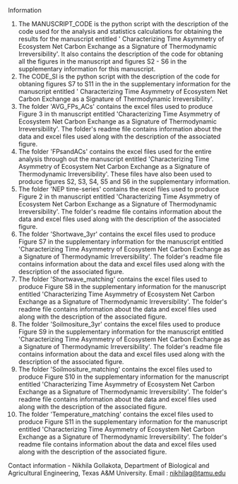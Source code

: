 Information
1. The MANUSCRIPT_CODE is the python script with the description of the code used for the analysis and statistics calculations for obtaining the results for the manuscript entitled ' Characterizing Time Asymmetry of Ecosystem Net Carbon Exchange as a Signature of Thermodynamic Irreversibility'. It also contains the description of the code for obtaning all the figures in the manuscript and figures S2 - S6 in the supplementary information for this manuscript.
2. The CODE_SI is the python script with the description of the code for obtaning figures S7 to S11 in the in the supplementary information for the manuscript entitled ' Characterizing Time Asymmetry of Ecosystem Net Carbon Exchange as a Signature of Thermodynamic Irreversibility'. 
3. The folder 'AVG_FPs_ACs' contains the excel files used to produce Figure 3 in th manuscript entitled 'Characterizing Time Asymmetry of Ecosystem Net Carbon Exchange as a Signature of Thermodynamic Irreversibility'. The folder's readme file contains information about the data and excel files used along with the description of the associated figure.
4. The folder 'FPsandACs' contains the excel files used for the entire analysis through out the manuscript entitled 'Characterizing Time Asymmetry of Ecosystem Net Carbon Exchange as a Signature of Thermodynamic Irreversibility'. These files have also been used to produce figures S2, S3, S4, S5 and S6 in the supplementary information.
5. The folder 'NEP time-series' contains the excel files used to produce Figure 2 in th manuscript entitled 'Characterizing Time Asymmetry of Ecosystem Net Carbon Exchange as a Signature of Thermodynamic Irreversibility'. The folder's readme file contains information about the data and excel files used along with the description of the associated figure.
6. The folder 'Shortwave_3yr' contains the excel files used to produce Figure S7 in the supplementary information for the manuscript entitled 'Characterizing Time Asymmetry of Ecosystem Net Carbon Exchange as a Signature of Thermodynamic Irreversibility'. The folder's readme file contains information about the data and excel files used along with the description of the associated figure.
7. The folder 'Shortwave_matching' contains the excel files used to produce Figure S8 in the supplementary information for the manuscript entitled 'Characterizing Time Asymmetry of Ecosystem Net Carbon Exchange as a Signature of Thermodynamic Irreversibility'. The folder's readme file contains information about the data and excel files used along with the description of the associated figure.
8. The folder 'Soilmositure_3yr' contains the excel files used to produce Figure S9 in the supplementary information for the manuscript entitled 'Characterizing Time Asymmetry of Ecosystem Net Carbon Exchange as a Signature of Thermodynamic Irreversibility'. The folder's readme file contains information about the data and excel files used along with the description of the associated figure.
9. The folder 'Soilmositure_matching' contains the excel files used to produce Figure S10 in the supplementary information for the manuscript entitled 'Characterizing Time Asymmetry of Ecosystem Net Carbon Exchange as a Signature of Thermodynamic Irreversibility'. The folder's readme file contains information about the data and excel files used along with the description of the associated figure.
10. The folder 'Temperature_matching' contains the excel files used to produce Figure S11 in the supplementary information for the manuscript entitled 'Characterizing Time Asymmetry of Ecosystem Net Carbon Exchange as a Signature of Thermodynamic Irreversibility'. The folder's readme file contains information about the data and excel files used along with the description of the associated figure.

Contact information - Nikhila Gollakota, Department of Biological and Agricultural Engineering, Texas A&M University. Email : nikhilag@tamu.edu

